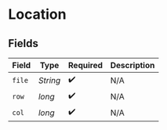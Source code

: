 # Location


## Fields

| Field              | Type               | Required           | Description        |
| ------------------ | ------------------ | ------------------ | ------------------ |
| `file`             | *String*           | :heavy_check_mark: | N/A                |
| `row`              | *long*             | :heavy_check_mark: | N/A                |
| `col`              | *long*             | :heavy_check_mark: | N/A                |